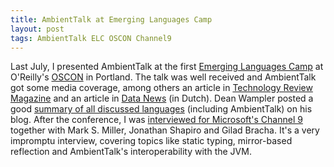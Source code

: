 ```yaml
---
title: AmbientTalk at Emerging Languages Camp
layout: post
tags: AmbientTalk ELC OSCON Channel9
---
```

Last July, I presented AmbientTalk at the first [Emerging Languages Camp](http://emerginglangs.com) at O'Reilly's [OSCON](http://www.oscon.com/oscon2010) in Portland. The talk was well received and AmbientTalk got some media coverage, among others an article in [Technology Review Magazine](http://www.technologyreview.in/computing/25854/) and an article in [Data News](http://datanews.rnews.be/nl/ict/nieuws/nieuwsoverzicht/2010/07/26/nood-aan-nieuwe-talen-en-aan-meertaligheid/article-1194782208102.htm?utm_source=Newsletter-26-07-2010&utm_medium=Email&utm_campaign=Newsletter-Datanews-nl) (in Dutch). Dean Wampler posted a good [summary of all discussed languages](http://blog.polyglotprogramming.com/2010/7/26/oscon-emerging-languages-camp) (including AmbientTalk) on his blog. After the conference, I was [interviewed for Microsoft's Channel 9](http://channel9.msdn.com/posts/Charles/Scenes-from-Emerging-Languages-Camp-2010-Standing-Roundtable-Discussion/) together with Mark S. Miller, Jonathan Shapiro and Gilad Bracha. It's a very impromptu interview, covering topics like static typing, mirror-based reflection and AmbientTalk's interoperability with the JVM.